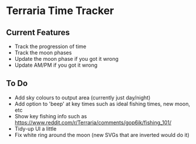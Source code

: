 # Terraria Time Tracker

## Current Features
* Track the progression of time
* Track the moon phases
* Update the moon phase if you got it wrong
* Update AM/PM if you got it wrong

## To Do
* Add sky colours to output area (currently just day/night)
* Add option to 'beep' at key times such as ideal fishing times, new moon, etc
* Show key fishing info such as https://www.reddit.com/r/Terraria/comments/gop6ik/fishing_101/ 
* Tidy-up UI a little
* Fix white ring around the moon (new SVGs that are inverted would do it)

